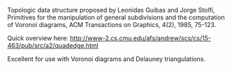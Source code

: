 Topologic data structure proposed by Leonidas Guibas and Jorge Stolfi, Primitives for the manipulation of general subdivisions and the computation of Voronoi diagrams, ACM Transactions on Graphics, 4(2), 1985, 75-123.

Quick overview here:
http://www-2.cs.cmu.edu/afs/andrew/scs/cs/15-463/pub/src/a2/quadedge.html

Excellent for use with Voronoi diagrams and Delauney triangulations.
